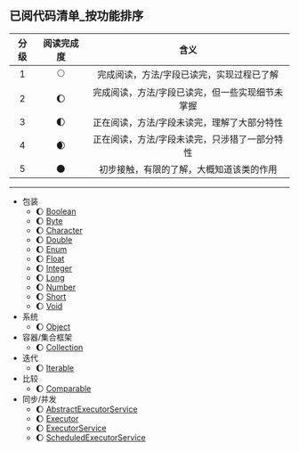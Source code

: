 ## 已阅代码清单_按功能排序

| 分级  | 阅读完成度 | 含义                       |
|:---:|:-----:|:------------------------:|
| 1   | 🌕    | 完成阅读，方法/字段已读完，实现过程已了解    |
| 2   | 🌔    | 完成阅读，方法/字段已读完，但一些实现细节未掌握 |
| 3   | 🌓    | 正在阅读，方法/字段未读完，理解了大部分特性   |
| 4   | 🌒    | 正在阅读，方法/字段未读完，只涉猎了一部分特性  |
| 5   | 🌑    | 初步接触，有限的了解，大概知道该类的作用     |

-------

* 包装
    * 🌔 [Boolean](https://github.com/aserendipper/JDK1.8-source-analysis/blob/main/src/jdk8/java/lang/Boolean.java)
    * 🌔 [Byte](https://github.com/aserendipper/JDK1.8-source-analysis/blob/main/src/jdk8/java/lang/Byte.java)
    * 🌔 [Character](https://github.com/aserendipper/JDK1.8-source-analysis/blob/main/src/jdk8/java/lang/Character.java)
    * 🌔 [Double](https://github.com/aserendipper/JDK1.8-source-analysis/blob/main/src/jdk8/java/lang/Double.java)
    * 🌔 [Enum](https://github.com/aserendipper/JDK1.8-source-analysis/blob/main/src/jdk8/java/lang/Enum.java)
    * 🌔 [Float](https://github.com/aserendipper/JDK1.8-source-analysis/blob/main/src/jdk8/java/lang/Float.java)
    * 🌔 [Integer](https://github.com/aserendipper/JDK1.8-source-analysis/blob/main/src/jdk8/java/lang/Integer.java)
    * 🌔 [Long](https://github.com/aserendipper/JDK1.8-source-analysis/blob/main/src/jdk8/java/lang/Long.java)
    * 🌔 [Number](https://github.com/aserendipper/JDK1.8-source-analysis/blob/main/src/jdk8/java/lang/Number.java)
    * 🌔 [Short](https://github.com/aserendipper/JDK1.8-source-analysis/blob/main/src/jdk8/java/lang/Short.java)
    * 🌔 [Void](https://github.com/aserendipper/JDK1.8-source-analysis/blob/main/src/jdk8/java/lang/Void.java)
* 系统
    * 🌔 [Object](https://github.com/aserendipper/JDK1.8-source-analysis/blob/main/src/jdk8/java/lang/Object.java)
* 容器/集合框架
    * 🌔 [Collection](https://github.com/aserendipper/JDK1.8-source-analysis/blob/main/src/jdk8/java/util/Collection.java)
* 迭代
    * 🌔 [Iterable](https://github.com/aserendipper/JDK1.8-source-analysis/blob/main/src/jdk8/java/lang/Iterable.java)
* 比较
    * 🌔 [Comparable](https://github.com/aserendipper/JDK1.8-source-analysis/blob/main/src/jdk8/java/lang/Comparable.java)
* 同步/并发
    * 🌔 [AbstractExecutorService](https://github.com/aserendipper/JDK1.8-source-analysis/blob/main/src/jdk8/java/util/concurrent/AbstractExecutorService.java)
    * 🌔 [Executor](https://github.com/aserendipper/JDK1.8-source-analysis/blob/main/src/jdk8/java/util/concurrent/Executor.java)
    * 🌔 [ExecutorService](https://github.com/aserendipper/JDK1.8-source-analysis/blob/main/src/jdk8/java/util/concurrent/ExecutorService.java)
    * 🌔 [ScheduledExecutorService](https://github.com/aserendipper/JDK1.8-source-analysis/blob/main/src/jdk8/java/util/concurrent/ScheduledExecutorService.java)
